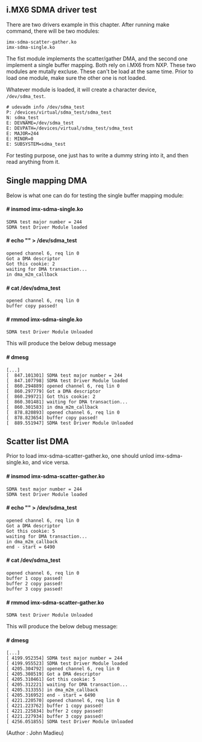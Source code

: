 ## i.MX6 SDMA driver test

There are two drivers example in this chapter. After running make command, there will be two modules:

    imx-sdma-scatter-gather.ko
    imx-sdma-single.ko

The fist module implements the scatter/gather DMA, and the second one implement a single buffer mapping. Both rely on i.MX6 from NXP. These two modules are mutally excluse. These can't be load at the same time. Prior to load one module, make sure the other one is not loaded.

Whatever module is loaded, it will create a character device, `/dev/sdma_test`.

```
# udevadm info /dev/sdma_test 
P: /devices/virtual/sdma_test/sdma_test
N: sdma_test
E: DEVNAME=/dev/sdma_test
E: DEVPATH=/devices/virtual/sdma_test/sdma_test
E: MAJOR=244
E: MINOR=0
E: SUBSYSTEM=sdma_test
```
For testing purpose, one just has to write a dummy string into it, and then read anything from it.

## Single mapping DMA

Below is what one can do for testing the single buffer mapping module:

#### # insmod imx-sdma-single.ko 
```
SDMA test major number = 244
SDMA test Driver Module loaded
```

#### # echo "" > /dev/sdma_test  
```
opened channel 6, req lin 0
Got a DMA descriptor
Got this cookie: 2
waiting for DMA transaction...
in dma_m2m_callback
```

#### # cat /dev/sdma_test 
```
opened channel 6, req lin 0
buffer copy passed!
```

#### # rmmod imx-sdma-single.ko
```
SDMA test Driver Module Unloaded
```
This will produce the below debug message

#### # dmesg
```
[...]
[  847.101301] SDMA test major number = 244
[  847.107798] SDMA test Driver Module loaded
[  860.294889] opened channel 6, req lin 0
[  860.297779] Got a DMA descriptor
[  860.299721] Got this cookie: 2
[  860.301481] waiting for DMA transaction...
[  860.301583] in dma_m2m_callback
[  878.820893] opened channel 6, req lin 0
[  878.823654] buffer copy passed!
[  889.551947] SDMA test Driver Module Unloaded
```

## Scatter list DMA

Prior to load imx-sdma-scatter-gather.ko, one should unlod imx-sdma-single.ko, and vice versa.

#### # insmod imx-sdma-scatter-gather.ko 
```
SDMA test major number = 244
SDMA test Driver Module loaded
```

#### # echo "" > /dev/sdma_test 
```
opened channel 6, req lin 0
Got a DMA descriptor
Got this cookie: 5
waiting for DMA transaction...
in dma_m2m_callback
end - start = 6490
```

#### # cat /dev/sdma_test 
```
opened channel 6, req lin 0
buffer 1 copy passed!
buffer 2 copy passed!
buffer 3 copy passed!
```

#### # rmmod imx-sdma-scatter-gather.ko 
```
SDMA test Driver Module Unloaded
````

This will produce the below debug message:

#### # dmesg
```
[...]
[ 4199.952354] SDMA test major number = 244
[ 4199.955523] SDMA test Driver Module loaded
[ 4205.304792] opened channel 6, req lin 0
[ 4205.308519] Got a DMA descriptor
[ 4205.310461] Got this cookie: 5
[ 4205.312221] waiting for DMA transaction...
[ 4205.313355] in dma_m2m_callback
[ 4205.316952] end - start = 6490
[ 4221.220570] opened channel 6, req lin 0
[ 4221.223762] buffer 1 copy passed!
[ 4221.225834] buffer 2 copy passed!
[ 4221.227934] buffer 3 copy passed!
[ 4256.051855] SDMA test Driver Module Unloaded
```

(Author : John Madieu)
